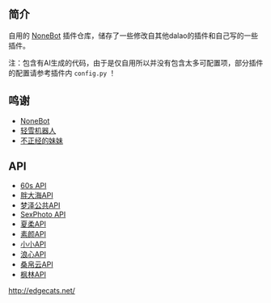 ## 简介
自用的 [NoneBot](https://nonebot.dev/docs/) 插件仓库，储存了一些修改自其他dalao的插件和自己写的一些插件。

注：包含有AI生成的代码，由于是仅自用所以并没有包含太多可配置项，部分插件的配置请参考插件内 `config.py` ！

## 鸣谢
- [NoneBot](https://nonebot.dev/docs/)
- [轻雪机器人](https://bot.apage.dev/)
- [不正经的妹妹](https://bot.sevin.cn/)

## API
- [60s API](https://docs.60s-api.viki.moe/)
- [胖大海API](https://api.suxun.site/)
- [梦泽公共API](https://zeapi.ink/)
- [SexPhoto API](https://sex.nyan.run/)
- [夏柔API](https://api.aa1.cn/)
- [素颜API](https://api.suyanw.cn/#)
- [小小API](https://xxapi.cn/)
- [浪心API](https://api.lxtu.cn/)
- [桑帛云API](https://api.lolimi.cn/)
- [枫林API](https://api.yuafeng.cn/)

http://edgecats.net/
